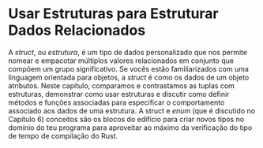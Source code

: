 # Usar Estruturas para Estruturar Dados Relacionados

A *struct*, ou *estrutura*, é um tipo de dados personalizado que nos permite nomear e empacotar
múltiplos valores relacionados em conjunto que compõem um grupo significativo. Se vocês estão
familiarizados com uma linguagem orientada para objetos, a *struct* é como os dados de um objeto
atributos. Neste capítulo, comparamos e contrastamos as tuplas com estruturas,
demonstrar como usar estruturas e discutir como definir métodos e
funções associadas para especificar o comportamento associado aos dados de uma estrutura. A
struct e *enum* (que é discutido no Capítulo 6) conceitos são os blocos do edifício
para criar novos tipos no domínio do teu programa para aproveitar ao máximo
da verificação do tipo de tempo de compilação do Rust.

